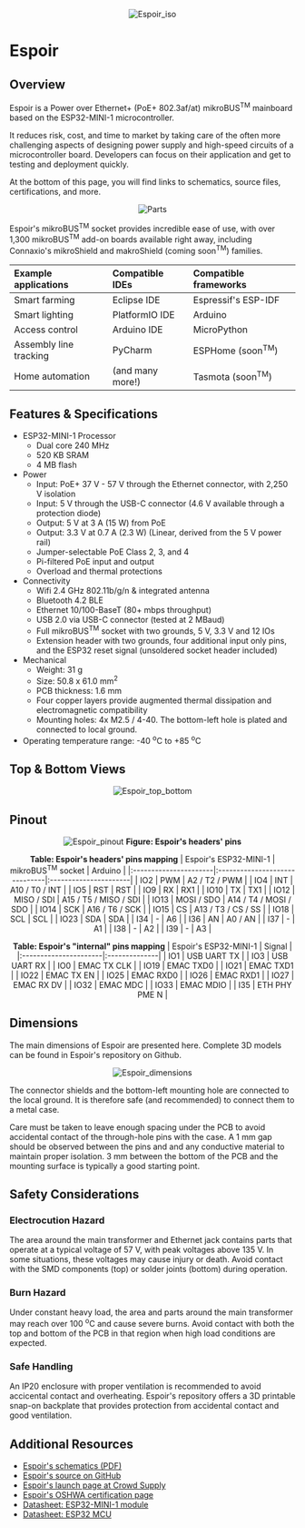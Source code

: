 <center>

![Espoir_iso](/espoir-angle-01.jpg)

</center>

# Espoir

## Overview

Espoir is a Power over Ethernet+ (PoE+ 802.3af/at) mikroBUS<sup>TM</sup> mainboard based on the ESP32-MINI-1 microcontroller. 

It reduces risk, cost, and time to market by taking care of the often more challenging aspects of designing power supply and high-speed circuits of a microcontroller board. Developers can focus on their application and get to testing and deployment quickly.

At the bottom of this page, you will find links to schematics, source files, certifications, and more.

<center>

 ![Parts](./images/hardware/espoir_parts.png)
  
</center>

Espoir's mikroBUS<sup>TM</sup> socket provides incredible ease of use, with over 1,300 mikroBUS<sup>TM</sup> add-on boards available right away, including Connaxio's mikroShield and makroShield (coming soon<sup>TM</sup>) families.

<center>

| Example applications   | Compatible IDEs  | Compatible frameworks       |
|:---------------------- |:---------------- |:--------------------------- |
| Smart farming          | Eclipse IDE      | Espressif's ESP-IDF         |
| Smart lighting         | PlatformIO IDE   | Arduino                     |
| Access control         | Arduino IDE      | MicroPython                 |
| Assembly line tracking | PyCharm          | ESPHome (soon<sup>TM</sup>) |
| Home automation        | (and many more!) | Tasmota (soon<sup>TM</sup>) |

</center>

## Features & Specifications

- ESP32-MINI-1 Processor
   - Dual core 240 MHz
   - 520 KB SRAM
   - 4 MB flash
- Power
   - Input: PoE+ 37 V - 57 V through the Ethernet connector, with 2,250 V isolation
   - Input: 5 V through the USB-C connector (4.6 V available through a protection diode)
   - Output: 5 V at 3 A (15 W) from PoE
   - Output: 3.3 V at 0.7 A (2.3 W) (Linear, derived from the 5 V power rail)
   - Jumper-selectable PoE Class 2, 3, and 4
   - Pi-filtered PoE input and output
   - Overload and thermal protections 
- Connectivity
   - Wifi 2.4 GHz 802.11b/g/n \& integrated antenna
   - Bluetooth 4.2 BLE
   - Ethernet 10/100-BaseT (80+ mbps throughput)
   - USB 2.0 via USB-C connector (tested at 2 MBaud)
   - Full mikroBUS<sup>TM</sup> socket with two grounds, 5 V, 3.3 V and 12 IOs
   - Extension header with two grounds, four additional input only pins, and the ESP32 reset signal (unsoldered socket header included)
- Mechanical
   - Weight: 31 g
   - Size: 50.8 x 61.0 mm<sup>2</sup>
   - PCB thickness: 1.6 mm
   - Four copper layers provide augmented thermal dissipation and electromagnetic compatibility
   - Mounting holes: 4x M2.5 / 4-40. The bottom-left hole is plated and connected to local ground.
- Operating temperature range: -40 <sup>o</sup>C to +85 <sup>o</sup>C

## Top & Bottom Views

<center>

![Espoir_top_bottom](./images/hardware/espoir-front-back-01.jpg)

</center>

## Pinout

<center>

![Espoir_pinout](./images/hardware/espoir_pinout.jpg)
**Figure: Espoir's headers' pins**

**Table: Espoir's headers' pins mapping**
| Espoir's ESP32-MINI-1 | mikroBUS<sup>TM</sup> socket  | Arduino               |
|:----------------------|:------------------------------|:----------------------|
| IO2                   | PWM                           | A2 / T2 / PWM         |
| IO4                   | INT                           | A10 / T0 / INT        |
| IO5                   | RST                           | RST                   |
| IO9                   | RX                            | RX1                   |
| IO10                  | TX                            | TX1                   |
| IO12                  | MISO / SDI                    | A15 / T5 / MISO / SDI |
| IO13                  | MOSI / SDO                    | A14 / T4 / MOSI / SDO |
| IO14                  | SCK                           | A16 / T6 / SCK        |
| IO15                  | CS                            | A13 / T3 / CS / SS    |
| IO18                  | SCL                           | SCL                   |
| IO23                  | SDA                           | SDA                   |
| I34                   | -                             | A6                    |
| I36                   | AN                            | A0 / AN               |
| I37                   | -                             | A1                    |
| I38                   | -                             | A2                    |
| I39                   | -                             | A3                    |

**Table: Espoir's "internal" pins mapping**
| Espoir's ESP32-MINI-1 | Signal        |
|:----------------------|:--------------|
| IO1                   | USB UART TX   |
| IO3                   | USB UART RX   |
| IO0                   | EMAC TX CLK   |
| IO19                  | EMAC TXD0     |
| IO21                  | EMAC TXD1     |
| IO22                  | EMAC TX EN    |
| IO25                  | EMAC RXD0     |
| IO26                  | EMAC RXD1     |
| IO27                  | EMAC RX DV    |
| IO32                  | EMAC MDC      |
| IO33                  | EMAC MDIO     |
| I35                   | ETH PHY PME N |

</center>

## Dimensions

The main dimensions of Espoir are presented here. Complete 3D models can be found in Espoir's repository on Github.

<center>

![Espoir_dimensions](./images/hardware/espoir_dimensions.jpg)

</center>

The connector shields and the bottom-left mounting hole are connected to the local ground. It is therefore safe (and recommended) to connect them to a metal case.

Care must be taken to leave enough spacing under the PCB to avoid accidental contact of the through-hole pins with the case. A 1 mm gap should be observed between the pins and and any conductive material to maintain proper isolation. 3 mm between the bottom of the PCB and the mounting surface is typically a good starting point.

## Safety Considerations

### Electrocution Hazard

The area around the main transformer and Ethernet jack contains parts that operate at a typical voltage of 57 V, with peak voltages above 135 V. In some situations, these voltages may cause injury or death. Avoid contact with the SMD components (top) or solder joints (bottom) during operation.

### Burn Hazard

Under constant heavy load, the area and parts around the main transformer may reach over 100 <sup>o</sup>C and cause severe burns. Avoid contact with both the top and bottom of the PCB in that region when high load conditions are expected.

### Safe Handling

An IP20 enclosure with proper ventilation is recommended to avoid accicental contact and overheating. Espoir's repository offers a 3D printable snap-on backplate that provides protection from accidental contact and good ventilation.

## Additional Resources

- [Espoir's schematics (PDF)](https://docs.connaxio.com/doc/espoir_schematics_latest.pdf)
- [Espoir's source on GitHub](https://github.com/Connaxio/espoir)
- [Espoir's launch page at Crowd Supply](https://www.crowdsupply.com/connaxio/espoir)
- [Espoir's OSHWA certification page](https://certification.oshwa.org/ca000009.html)
- [Datasheet: ESP32-MINI-1 module](https://www.espressif.com/sites/default/files/documentation/esp32-mini-1_datasheet_en.pdf)
- [Datasheet: ESP32 MCU](https://www.espressif.com/sites/default/files/documentation/esp32_datasheet_en.pdf)
